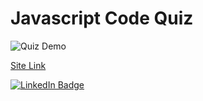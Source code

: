 # Javascript Code Quiz

![Quiz Demo](images/quiz.gif)

[Site Link](https://cliffordmorin.github.io/Code-Quiz/)

[![LinkedIn Badge](https://img.shields.io/badge/LinkedIn-Profile-informational?style=flat&logo=linkedin&logoColor=white&color=0D76A8)](https://www.linkedin.com/in/morin-clifford-129888a9/)
